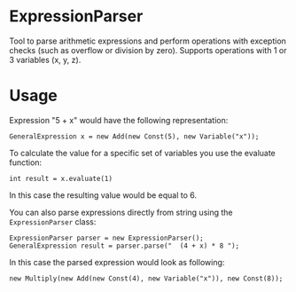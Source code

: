 # ExpressionParser

Tool to parse arithmetic expressions and perform operations with exception checks (such as overflow or division by zero). Supports operations with 1 or 3 variables (x, y, z).

# Usage

Expression "5 + x" would have the following representation:

```
GeneralExpression x = new Add(new Const(5), new Variable("x"));
```

To calculate the value for a specific set of variables you use the evaluate function:

```
int result = x.evaluate(1)
```

In this case the resulting value would be equal to 6.


You can also parse expressions directly from string using the ```ExpressionParser``` class:

```
ExpressionParser parser = new ExpressionParser();
GeneralExpression result = parser.parse("  (4 + x) * 8 ");
```

In this case the parsed expression would look as following:

```
new Multiply(new Add(new Const(4), new Variable("x")), new Const(8));
```
